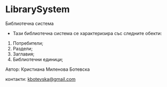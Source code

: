 # LibrarySystem

Библиотечна система
- Тази библиотечна система се характеризира със следните обекти:
1. Потребители;
2. Раздели;
3. Заглавия;
4. Библиотечни единици;
   
Автор: Кристиана Миленова Ботевска

контакти: kbotevska@gmail.com
